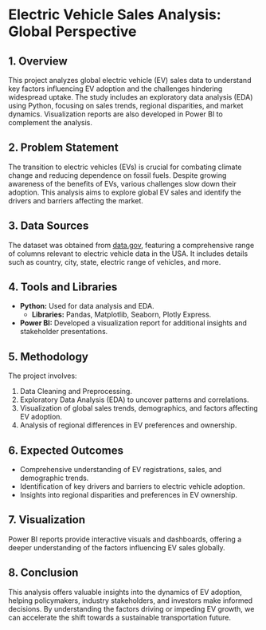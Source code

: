 
# Electric Vehicle Sales Analysis: Global Perspective

## 1. Overview
This project analyzes global electric vehicle (EV) sales data to understand key factors influencing EV adoption and the challenges hindering widespread uptake. The study includes an exploratory data analysis (EDA) using Python, focusing on sales trends, regional disparities, and market dynamics. Visualization reports are also developed in Power BI to complement the analysis.

## 2. Problem Statement
The transition to electric vehicles (EVs) is crucial for combating climate change and reducing dependence on fossil fuels. Despite growing awareness of the benefits of EVs, various challenges slow down their adoption. This analysis aims to explore global EV sales and identify the drivers and barriers affecting the market.

## 3. Data Sources
The dataset was obtained from [data.gov](https://www.data.gov/), featuring a comprehensive range of columns relevant to electric vehicle data in the USA. It includes details such as country, city, state, electric range of vehicles, and more.

## 4. Tools and Libraries
- **Python:** Used for data analysis and EDA.
  - **Libraries:** Pandas, Matplotlib, Seaborn, Plotly Express.
- **Power BI:** Developed a visualization report for additional insights and stakeholder presentations.

## 5. Methodology
The project involves:
1. Data Cleaning and Preprocessing.
2. Exploratory Data Analysis (EDA) to uncover patterns and correlations.
3. Visualization of global sales trends, demographics, and factors affecting EV adoption.
4. Analysis of regional differences in EV preferences and ownership.

## 6. Expected Outcomes
- Comprehensive understanding of EV registrations, sales, and demographic trends.
- Identification of key drivers and barriers to electric vehicle adoption.
- Insights into regional disparities and preferences in EV ownership.

## 7. Visualization
Power BI reports provide interactive visuals and dashboards, offering a deeper understanding of the factors influencing EV sales globally.

## 8. Conclusion
This analysis offers valuable insights into the dynamics of EV adoption, helping policymakers, industry stakeholders, and investors make informed decisions. By understanding the factors driving or impeding EV growth, we can accelerate the shift towards a sustainable transportation future.

